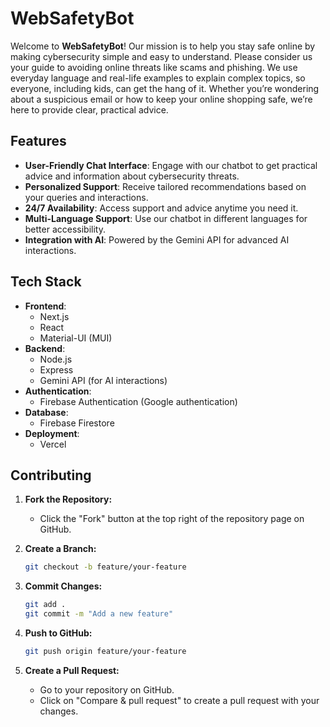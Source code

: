 # WebSafetyBot

Welcome to **WebSafetyBot**! Our mission is to help you stay safe online by making cybersecurity simple and easy to understand. Please consider us your guide to avoiding online threats like scams and phishing. We use everyday language and real-life examples to explain complex topics, so everyone, including kids, can get the hang of it. Whether you’re wondering about a suspicious email or how to keep your online shopping safe, we’re here to provide clear, practical advice.

## Features

- **User-Friendly Chat Interface**: Engage with our chatbot to get practical advice and information about cybersecurity threats.
- **Personalized Support**: Receive tailored recommendations based on your queries and interactions.
- **24/7 Availability**: Access support and advice anytime you need it.
- **Multi-Language Support**: Use our chatbot in different languages for better accessibility.
- **Integration with AI**: Powered by the Gemini API for advanced AI interactions.

## Tech Stack

- **Frontend**: 
  - Next.js
  - React
  - Material-UI (MUI)
- **Backend**: 
  - Node.js
  - Express
  - Gemini API (for AI interactions)
- **Authentication**: 
  - Firebase Authentication (Google authentication)
- **Database**: 
  - Firebase Firestore
- **Deployment**: 
  - Vercel

## Contributing

1. **Fork the Repository:**

   - Click the "Fork" button at the top right of the repository page on GitHub.

2. **Create a Branch:**

   ```bash
   git checkout -b feature/your-feature
   ```

3. **Commit Changes:**

   ```bash
   git add .
   git commit -m "Add a new feature"
   ```

4. **Push to GitHub:**

   ```bash
   git push origin feature/your-feature
   ```

5. **Create a Pull Request:**

   - Go to your repository on GitHub.
   - Click on "Compare & pull request" to create a pull request with your changes.
